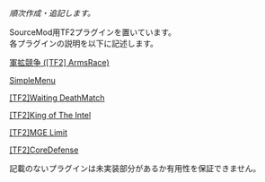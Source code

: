 *順次作成・追記します。*

SourceMod用TF2プラグインを置いています。  
各プラグインの説明を以下に記述します。

[軍拡競争 (\[TF2\] ArmsRace)](ArmsRace.md)  

[SimpleMenu](SimpleMenu.md)  

[\[TF2\]Waiting DeathMatch](waitingdm.md)  

[\[TF2\]King of The Intel](kothintel.md)  

[\[TF2\]MGE Limit](mgelimit.md)  

[\[TF2\]CoreDefense](coredefense.md)  

記載のないプラグインは未実装部分があるか有用性を保証できません。